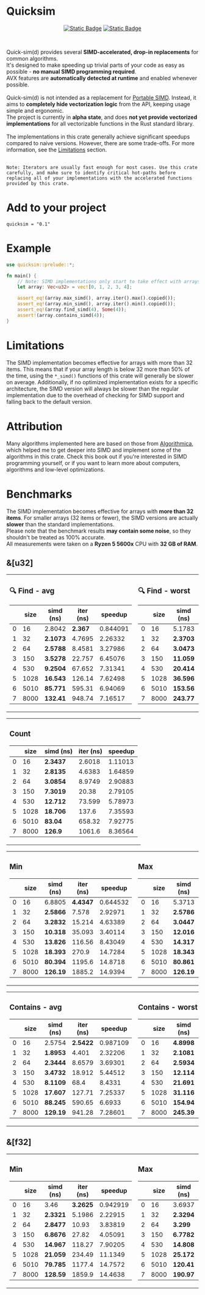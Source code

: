 # Quicksim
<p align="center">
    <a href="https://crates.io/crates/quicksim"><img alt="Static Badge" src="https://img.shields.io/crates/v/quicksim"></a>
    <a href="https://docs.rs/quicksim/0.1.0/quicksim/"><img alt="Static Badge" src="https://img.shields.io/docsrs/quicksim"></a>
</p>
<br>

Quick-sim(d) provides several <b>SIMD-accelerated, drop-in replacements</b> for common algorithms.<br>
It's designed to make speeding up trivial parts of your code as easy as possible - <b>no manual SIMD programming required</b>.<br>
AVX features are <b>automatically detected at runtime</b> and enabled whenever possible. <br>
<br>
Quick-sim(d) is not intended as a replacement for [Portable SIMD](https://github.com/rust-lang/portable-simd/). Instead, it aims to <b>completely hide vectorization logic</b> from the API, keeping usage simple and ergonomic. <br>
The project is currently in <b>alpha state</b>, and does <b>not yet provide vectorized implementations</b> for all vectorizable functions in the Rust standard library. <br>
<br>
The implementations in this crate generally achieve significant speedups compared to naive versions. However, there are some trade-offs. For more information, see the [Limitations](#Limitations) section.
<br><br>

```
Note: Iterators are usually fast enough for most cases. Use this crate carefully, and make sure to identify critical hot-paths before replacing all of your implementations with the accelerated functions provided by this crate.
```

# Add to your project

```
quicksim = "0.1"
```

# Example
```rust
use quicksim::prelude::*;

fn main() {
    // Note: SIMD implementations only start to take effect with arrays of 32 elements or more.
    let array: Vec<u32> = vec![0, 1, 2, 3, 4];

    assert_eq!(array.max_simd(), array.iter().max().copied());
    assert_eq!(array.min_simd(), array.iter().min().copied());
    assert_eq!(array.find_simd(4), Some(4));
    assert!(array.contains_simd(4));
}
```


# Limitations
The SIMD implementation becomes effective for arrays with more than 32 items. This means that if your array length is below 32 more than 50% of the time, using the `*_simd()` functions of this crate will generally be slower on average.
Additionally, if no optimized implementation exists for a specific architecture, the SIMD version will always be slower than the regular implementation due to the overhead of checking for SIMD support and falling back to the default version.

# Attribution
Many algorithms implemented here are based on those from [Algorithmica](https://en.algorithmica.org/hpc/), which helped me to get deeper into SIMD and implement some of the algorithms in this crate.
Check this book out if you're interested in SIMD programming yourself, or if you want to learn more about computers, algorithms and low-level optimizations.

# Benchmarks

The SIMD implementation becomes effective for arrays with <b>more than 32 items</b>. For smaller arrays (32 items or fewer), the SIMD versions are actually <b>slower</b> than the standard implementations. <br>
Please note that the benchmark results <b>may contain some noise</b>, so they shouldn't be treated as 100% accurate.<br>
All measurements were taken on a <b>Ryzen 5 5600x</b> CPU with <b>32 GB of RAM</b>.

## &[u32]

<table>
<tr><td>

### 🔍 Find - avg
|    |   size |  simd (ns) | iter (ns) |   speedup |
|----|--------|----------|----------|-----------|
|  0 |     16 |   2.8042 |   <b>2.367</b>  |  0.844091 |
|  1 |     32 |   <b>2.1073</b> |   4.7695 |  2.26332  |
|  2 |     64 |   <b>2.5788</b> |   8.4581 |  3.27986  |
|  3 |    150 |   <b>3.5278</b> |  22.757  |  6.45076  |
|  4 |    530 |   <b>9.2504</b> |  67.652  |  7.31341  |
|  5 |   1028 |  <b>16.543</b>  | 126.14   |  7.62498  |
|  6 |   5010 |  <b>85.771</b>  | 595.31   |  6.94069  |
|  7 |   8000 | <b>132.41</b>   | 948.74   |  7.16517  |

</td><td>

### 🔍 Find - worst
|    |   size |  simd (ns) | iter (ns) |   speedup |
|----|--------|----------|-----------|-----------|
|  0 |     16 |   5.1783 |    <b>4.1654</b> |  0.804395 |
|  1 |     32 |   <b>2.3703</b> |    8.2243 |  3.46973  |
|  2 |     64 |   <b>3.0473</b> |   15.68   |  5.14554  |
|  3 |    150 |  <b>11.059</b>  |   40.107  |  3.62664  |
|  4 |    530 |  <b>20.414</b>  |  129.42   |  6.33977  |
|  5 |   1028 |  <b>36.596</b>  |  245.98   |  6.7215   |
|  6 |   5010 | <b>153.56</b>   | 1178.3    |  7.67322  |
|  7 |   8000 | <b>243.77</b>   | 1880.8    |  7.71547  |

</td></tr> </table>

<table>
<tr><td>

### Count
|    |   size |  simd (ns) | iter (ns) |   speedup |
|----|-------|----------|-----------|-----------|
|  0 |     16 |   <b>2.3437</b> |    2.6018 |   1.11013 |
|  1 |     32 |   <b>2.8135</b> |    4.6383 |   1.64859 |
|  2 |     64 |   <b>3.0854</b> |    8.9749 |   2.90883 |
|  3 |    150 |   <b>7.3019</b> |   20.38   |   2.79105 |
|  4 |    530 |  <b>12.712</b>  |   73.599  |   5.78973 |
|  5 |   1028 |  <b>18.706</b>  |  137.6    |   7.35593 |
|  6 |   5010 |  <b>83.04</b>   |  658.32   |   7.92775 |
|  7 |   8000 | <b>126.9</b>    | 1061.6    |   8.36564 |
</td></tr> </table>

<table>
<tr><td>

### Min
|    |   size |  simd (ns) | iter (ns) |   speedup |
|----|--------|----------|-----------|----------|
|  0 |     16 |   6.8805 |    <b>4.4347</b> |  0.644532 |
|  1 |     32 |   <b>2.5866</b> |    7.578  |  2.92971  |
|  2 |     64 |   <b>3.2832</b> |   15.214  |  4.63389  |
|  3 |    150 |  <b>10.318</b>  |   35.093  |  3.40114  |
|  4 |    530 |  <b>13.826</b>  |  116.56   |  8.43049  |
|  5 |   1028 |  <b>18.393</b>  |  270.9    | 14.7284   |
|  6 |   5010 |  <b>80.394</b>  | 1195.6    | 14.8718   |
|  7 |   8000 | <b>126.19</b>   | 1885.2    | 14.9394   |

</td><td>

### Max
|    |   size |  simd (ns) | iter (ns) |   speedup |
|----|--------|----------|-----------|-----------|
|  0 |     16 |   5.3713 |    <b>4.9116</b> |  0.914416 |
|  1 |     32 |   <b>2.5786</b> |    9.9717 |  3.8671   |
|  2 |     64 |   <b>3.0447</b> |   24.564  |  8.06779  |
|  3 |    150 |  <b>12.016</b>  |   65.061  |  5.41453  |
|  4 |    530 |  <b>14.317</b>  |  244.71   | 17.0923   |
|  5 |   1028 |  <b>18.343</b>  |  479.27   | 26.1282   |
|  6 |   5010 |  <b>80.861</b>  | 2337      | 28.9014   |
|  7 |   8000 | <b>126.19</b>   | 3734      | 29.5903   |

</td></tr> </table>

<table>
<tr><td>

### Contains - avg
|    |   size |  simd (ns) | iter (ns) |   speedup |
|----|--------|----------|----------|-----------|
|  0 |     16 |   2.5754 |   <b>2.5422</b> |  0.987109 |
|  1 |     32 |   <b>1.8953</b> |   4.401  |  2.32206  |
|  2 |     64 |   <b>2.3444</b> |   8.6579 |  3.69301  |
|  3 |    150 |   <b>3.4732</b> |  18.912  |  5.44512  |
|  4 |    530 |   <b>8.1109</b> |  68.4    |  8.4331   |
|  5 |   1028 |  <b>17.607</b>  | 127.71   |  7.25337  |
|  6 |   5010 |  <b>88.245</b>  | 590.65   |  6.6933   |
|  7 |   8000 | <b>129.19</b>   | 941.28   |  7.28601  |

</td><td>

### Contains - worst
|    |   size |  simd (ns) | iter (ns) |   speedup |
|----|--------|----------|-----------|-----------|
|  0 |     16 |   <b>4.8998</b> |    4.9446 |   1.00914 |
|  1 |     32 |   <b>2.1081</b> |    8.6596 |   4.10777 |
|  2 |     64 |   <b>2.5934</b> |   20.38   |   7.85841 |
|  3 |    150 |  <b>12.114</b>  |   40.873  |   3.37403 |
|  4 |    530 |  <b>21.691</b>  |  130.17   |   6.00111 |
|  5 |   1028 |  <b>31.116</b>  |  249.47   |   8.01742 |
|  6 |   5010 | <b>154.94</b>   | 1192.1    |   7.69395 |
|  7 |   8000 | <b>245.39</b>   | 1874.9    |   7.64049 |

</td></tr> </table>

## &[f32]

<table>
<tr><td>

### Min
|    |   size |  simd (ns) | iter (ns) |   speedup |
|----|--------|----------|-----------|-----------|
|  0 |     16 |   3.46   |    <b>3.2625</b> |  0.942919 |
|  1 |     32 |   <b>2.3321</b> |    5.1986 |  2.22915  |
|  2 |     64 |   <b>2.8477</b> |   10.93   |  3.83819  |
|  3 |    150 |   <b>6.8676</b> |   27.82   |  4.05091  |
|  4 |    530 |  <b>14.967</b>  |  118.27   |  7.90205  |
|  5 |   1028 |  <b>21.059</b>  |  234.49   | 11.1349   |
|  6 |   5010 |  <b>79.785</b>  | 1177.4    | 14.7572   |
|  7 |   8000 | <b>128.59</b>   | 1859.9    | 14.4638   |

</td><td>

### Max
|    |   size |  simd (ns) | iter (ns) |   speedup |
|----|--------|----------|-----------|-----------|
|  0 |     16 |   3.6937 |    <b>3.2061</b> |  0.867991 |
|  1 |     32 |   <b>2.3294</b> |    5.0832 |  2.18219  |
|  2 |     64 |   <b>3.299</b>  |   10.929  |  3.31282  |
|  3 |    150 |   <b>6.7782</b> |   28.02   |  4.13384  |
|  4 |    530 |  <b>14.808</b>  |  118.77   |  8.02066  |
|  5 |   1028 |  <b>25.172</b>  |  234.02   |  9.29684  |
|  6 |   5010 | <b>120.41</b>   | 1157.3    |  9.61133  |
|  7 |   8000 | <b>190.97</b>   | 1861.4    |  9.74708  |

</td></tr> </table>
